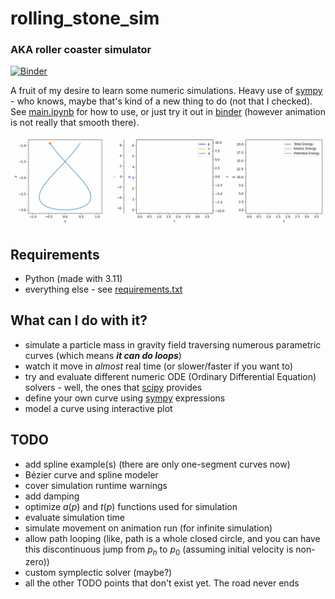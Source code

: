 # rolling_stone_sim
### AKA roller coaster simulator
[![Binder](https://mybinder.org/badge_logo.svg)](https://mybinder.org/v2/gh/kre-ka/rolling_stone_sim/main?labpath=main.ipynb)

A fruit of my desire to learn some numeric simulations. Heavy use of [sympy](https://github.com/sympy/sympy) - who knows, maybe that's kind of a new thing to do (not that I checked). See [main.ipynb](main.ipynb) for how to use, or just try it out in [binder](https://mybinder.org/v2/gh/kre-ka/rolling_stone_sim/main?labpath=main.ipynb) (however animation is not really that smooth there).

![sim_result_demo](media/sim_result_demo.gif)

## Requirements
- Python (made with 3.11)
- everything else - see [requirements.txt](requirements.txt)

## What can I do with it?
- simulate a particle mass in gravity field traversing numerous parametric curves (which means ***it can do loops***)
- watch it move in *almost* real time (or slower/faster if you want to)
- try and evaluate different numeric ODE (Ordinary Differential Equation) solvers - well, the ones that [scipy](https://github.com/scipy/scipy) provides
- define your own curve using [sympy](https://github.com/sympy/sympy) expressions
- model a curve using interactive plot
## TODO
- add spline example(s) (there are only one-segment curves now)
- Bézier curve and spline modeler
- cover simulation runtime warnings
- add damping
- optimize $a(p)$ and $t(p)$ functions used for simulation
- evaluate simulation time
- simulate movement on animation run (for infinite simulation)
- allow path looping (like, path is a whole closed circle, and you can have this discontinuous jump from $p_n$ to $p_0$ (assuming initial velocity is non-zero))
- custom symplectic solver (maybe?)
- all the other TODO points that don't exist yet. The road never ends